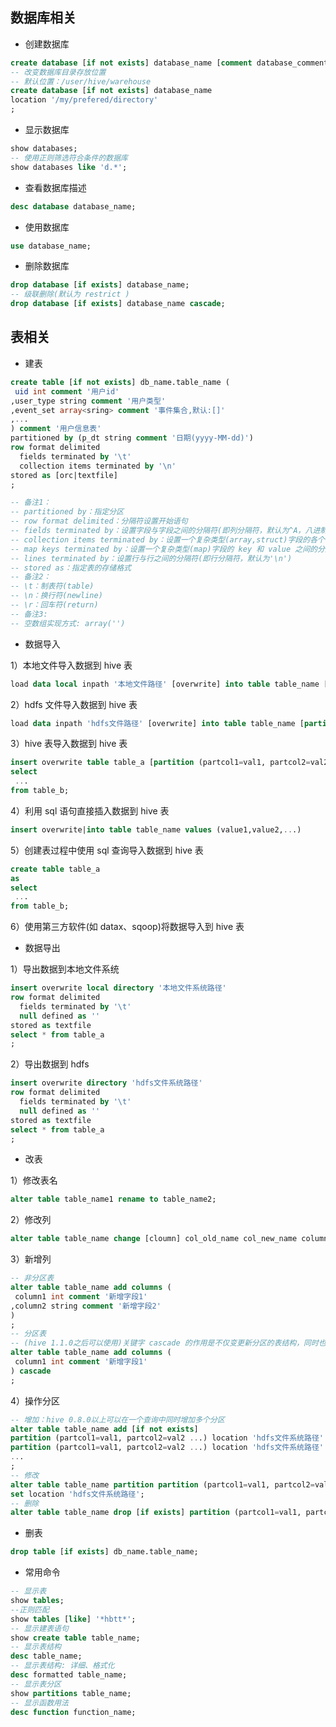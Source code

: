 ## 数据库相关
* 创建数据库

``` sql  
create database [if not exists] database_name [comment database_comment];
-- 改变数据库目录存放位置
-- 默认位置：/user/hive/warehouse
create database [if not exists] database_name
location '/my/prefered/directory'
;  
```
* 显示数据库

``` sql  
show databases;
-- 使用正则筛选符合条件的数据库
show databases like 'd.*';
```
* 查看数据库描述

``` sql  
desc database database_name;
```
* 使用数据库

``` sql  
use database_name;
```
* 删除数据库

``` sql  
drop database [if exists] database_name;
-- 级联删除(默认为 restrict )
drop database [if exists] database_name cascade;
```
## 表相关
* 建表

``` sql  
create table [if not exists] db_name.table_name (
 uid int comment '用户id'
,user_type string comment '用户类型'
,event_set array<sring> comment '事件集合,默认:[]'
,...
) comment '用户信息表'
partitioned by (p_dt string comment '日期(yyyy-MM-dd)')
row format delimited
  fields terminated by '\t'
  collection items terminated by '\n'
stored as [orc|textfile]
;

-- 备注1：
-- partitioned by：指定分区
-- row format delimited：分隔符设置开始语句
-- fields terminated by：设置字段与字段之间的分隔符(即列分隔符，默认为^A，八进制体现为'\001')
-- collection items terminated by：设置一个复杂类型(array,struct)字段的各个 item 之间的分隔符
-- map keys terminated by：设置一个复杂类型(map)字段的 key 和 value 之间的分隔符
-- lines terminated by：设置行与行之间的分隔符(即行分隔符，默认为'\n')
-- stored as：指定表的存储格式
-- 备注2：
-- \t：制表符(table)
-- \n：换行符(newline)
-- \r：回车符(return)
-- 备注3:
-- 空数组实现方式: array('')
```
* 数据导入  

1）本地文件导入数据到 hive 表  

``` sql  
load data local inpath '本地文件路径' [overwrite] into table table_name [partition (partcol1=val1, partcol2=val2 ...)];
```
2）hdfs 文件导入数据到 hive 表  

``` sql  
load data inpath 'hdfs文件路径' [overwrite] into table table_name [partition (partcol1=val1, partcol2=val2 ...)];
```
3）hive 表导入数据到 hive 表  

``` sql  
insert overwrite table table_a [partition (partcol1=val1, partcol2=val2 ...)]
select
 ...
from table_b;
```
4）利用 sql 语句直接插入数据到 hive 表  

``` sql  
insert overwrite|into table table_name values (value1,value2,...)
```
5）创建表过程中使用 sql 查询导入数据到 hive 表  

``` sql  
create table table_a
as
select
 ...
from table_b; 
```
6）使用第三方软件(如 datax、sqoop)将数据导入到 hive 表

* 数据导出  

1）导出数据到本地文件系统

``` sql  
insert overwrite local directory '本地文件系统路径'
row format delimited
  fields terminated by '\t'
  null defined as ''
stored as textfile
select * from table_a
;
```
2）导出数据到 hdfs

``` sql  
insert overwrite directory 'hdfs文件系统路径'
row format delimited
  fields terminated by '\t'
  null defined as ''
stored as textfile
select * from table_a
;
```
* 改表  

1）修改表名

``` sql  
alter table table_name1 rename to table_name2;
```
2）修改列

``` sql  
alter table table_name change [cloumn] col_old_name col_new_name column_type [comment col_comment] [first|after column_name];
```
3）新增列

``` sql  
-- 非分区表
alter table table_name add columns (
 column1 int comment '新增字段1'
,column2 string comment '新增字段2'    
)
;
-- 分区表
-- (hive 1.1.0之后可以使用)关键字 cascade 的作用是不仅变更新分区的表结构，同时也变更旧分区的表结构。默认为：restrict
alter table table_name add columns (
 column1 int comment '新增字段1'
) cascade
;
```
4）操作分区

``` sql  
-- 增加：hive 0.8.0以上可以在一个查询中同时增加多个分区
alter table table_name add [if not exists]
partition (partcol1=val1, partcol2=val2 ...) location 'hdfs文件系统路径'
partition (partcol1=val1, partcol2=val2 ...) location 'hdfs文件系统路径'
...
;
-- 修改
alter table table_name partition partition (partcol1=val1, partcol2=val2 ...)
set location 'hdfs文件系统路径';
-- 删除
alter table table_name drop [if exists] partition (partcol1=val1, partcol2=val2 ...);
```
* 删表

``` sql  
drop table [if exists] db_name.table_name;
```
* 常用命令

``` sql  
-- 显示表
show tables;
--正则匹配
show tables [like] '*hbtt*';
-- 显示建表语句
show create table table_name;
-- 显示表结构
desc table_name;
-- 显示表结构: 详细、格式化
desc formatted table_name;
-- 显示表分区
show partitions table_name;
-- 显示函数用法
desc function function_name;
```
